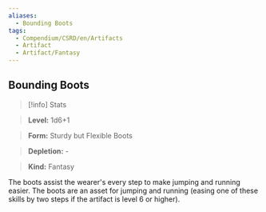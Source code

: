 ```yaml
---
aliases:
  - Bounding Boots
tags:
  - Compendium/CSRD/en/Artifacts
  - Artifact
  - Artifact/Fantasy
---
```

    
      
## Bounding Boots      
>[!info] Stats      
> **Level:** 1d6+1      
> **Form:** Sturdy but Flexible Boots      
> **Depletion:** -      
> **Kind:** Fantasy    
      
The boots assist the wearer's every step to make jumping and running easier. The boots are an asset for jumping and running (easing one of these skills by two steps if the artifact is level 6 or higher).